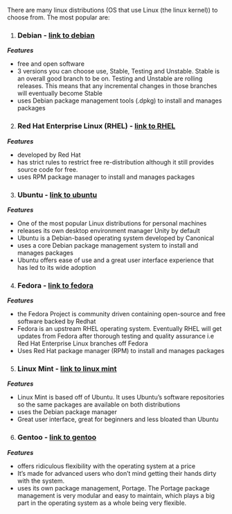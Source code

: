 There are many linux distributions (OS that use Linux (the linux kernel)) to choose from. The most
popular are:

1. ### Debian - [link to debian](https://www.debian.org/)
***Features***
- free and open software
- 3 versions you can choose use, Stable, Testing and Unstable. Stable is an overall good branch to be on. Testing and Unstable are rolling releases. This means that any incremental changes in those branches will eventually become Stable
- uses Debian package management tools (.dpkg) to install and manages packages

2. ### Red Hat Enterprise Linux (RHEL) - [link to RHEL](https://www.redhat.com/en/technologies/linux-platforms/enterprise-linux/)
***Features***
- developed by Red Hat
- has strict rules to restrict free re-distribution although it still provides source code for free.
- uses RPM package manager to install and manages packages

3. ### Ubuntu - [link to ubuntu](https://www.ubuntu.com/)
***Features***
- One of the most popular Linux distributions for personal machines
- releases its own desktop environment manager Unity by default
- Ubuntu is a Debian-based operating system developed by Canonical
- uses a core Debian package management system to install and manages packages
- Ubuntu offers ease of use and a great user interface experience that has led to its wide adoption

4. ### Fedora - [link to fedora](https://getfedora.org/)
***Features***
- the Fedora Project is community driven containing open-source and free software backed by Redhat
- Fedora is an upstream RHEL operating system. Eventually RHEL will get updates from Fedora after thorough testing and quality assurance i.e Red Hat Enterprise Linux branches off Fedora
- Uses Red Hat package manager (RPM) to install and manages packages

5. ### Linux Mint - [link to linux mint](https://linuxmint.com/)
***Features***
- Linux Mint is based off of Ubuntu. It uses Ubuntu’s software repositories so the same packages are available on both distributions
- uses the Debian package manager
- Great user interface, great for beginners and less bloated than Ubuntu

6. ### Gentoo - [link to gentoo](https://www.gentoo.org/)
***Features***
- offers ridiculous flexibility with the operating system at a price
- It’s made for advanced users who don’t mind getting their hands dirty with the system.
- uses its own package management, Portage. The Portage package management is very modular and easy to maintain, which plays a big part in the operating system as a whole being very flexible.